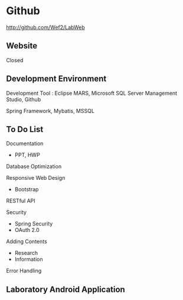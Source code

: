# Github

http://github.com/Wef2/LabWeb

## Website

Closed

## Development Environment

Development Tool : Eclipse MARS, Microsoft SQL Server Management Studio, Github

Spring Framework, Mybatis, MSSQL

## To Do List

Documentation
 - PPT, HWP

Database Optimization

Responsive Web Design
 - Bootstrap

RESTful API

Security
 - Spring Security
 - OAuth 2.0

Adding Contents
 - Research
 - Information

Error Handling

## Laboratory Android Application
